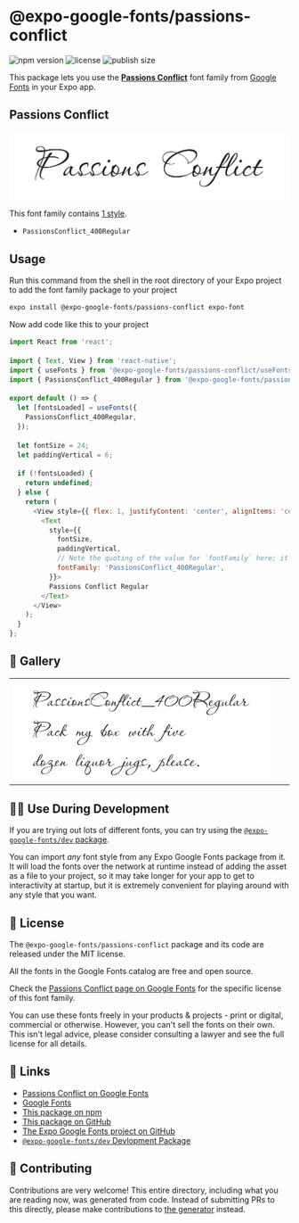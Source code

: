 # @expo-google-fonts/passions-conflict

![npm version](https://flat.badgen.net/npm/v/@expo-google-fonts/passions-conflict)
![license](https://flat.badgen.net/github/license/expo/google-fonts)
![publish size](https://flat.badgen.net/packagephobia/install/@expo-google-fonts/passions-conflict)

This package lets you use the [**Passions Conflict**](https://fonts.google.com/specimen/Passions+Conflict) font family from [Google Fonts](https://fonts.google.com/) in your Expo app.

## Passions Conflict

![Passions Conflict](./font-family.png)

This font family contains [1 style](#-gallery).

- `PassionsConflict_400Regular`

## Usage

Run this command from the shell in the root directory of your Expo project to add the font family package to your project
```sh
expo install @expo-google-fonts/passions-conflict expo-font
```

Now add code like this to your project
```js
import React from 'react';

import { Text, View } from 'react-native';
import { useFonts } from '@expo-google-fonts/passions-conflict/useFonts';
import { PassionsConflict_400Regular } from '@expo-google-fonts/passions-conflict/400Regular';

export default () => {
  let [fontsLoaded] = useFonts({
    PassionsConflict_400Regular,
  });

  let fontSize = 24;
  let paddingVertical = 6;

  if (!fontsLoaded) {
    return undefined;
  } else {
    return (
      <View style={{ flex: 1, justifyContent: 'center', alignItems: 'center' }}>
        <Text
          style={{
            fontSize,
            paddingVertical,
            // Note the quoting of the value for `fontFamily` here; it expects a string!
            fontFamily: 'PassionsConflict_400Regular',
          }}>
          Passions Conflict Regular
        </Text>
      </View>
    );
  }
};

```

## 🔡 Gallery


||||
|-|-|-|
|![PassionsConflict_400Regular](.//400Regular/PassionsConflict_400Regular.ttf.png)||||


## 👩‍💻 Use During Development

If you are trying out lots of different fonts, you can try using the [`@expo-google-fonts/dev` package](https://github.com/freeboub/google-fonts/tree/master/font-packages/dev#readme).

You can import *any* font style from any Expo Google Fonts package from it. It will load the fonts
over the network at runtime instead of adding the asset as a file to your project, so it may take longer
for your app to get to interactivity at startup, but it is extremely convenient
for playing around with any style that you want.

## 📖 License

The `@expo-google-fonts/passions-conflict` package and its code are released under the MIT license.

All the fonts in the Google Fonts catalog are free and open source.

Check the [Passions Conflict page on Google Fonts](https://fonts.google.com/specimen/Passions+Conflict) for the specific license of this font family.

You can use these fonts freely in your products & projects - print or digital, commercial or otherwise. However, you can't sell the fonts on their own. This isn't legal advice, please consider consulting a lawyer and see the full license for all details.

## 🔗 Links

- [Passions Conflict on Google Fonts](https://fonts.google.com/specimen/Passions+Conflict)
- [Google Fonts](https://fonts.google.com/)
- [This package on npm](https://www.npmjs.com/package/@expo-google-fonts/passions-conflict)
- [This package on GitHub](https://github.com/freeboub/google-fonts/tree/master/font-packages/passions-conflict)
- [The Expo Google Fonts project on GitHub](https://github.com/freeboub/google-fonts)
- [`@expo-google-fonts/dev` Devlopment Package](https://github.com/freeboub/google-fonts/tree/master/font-packages/dev)

## 🤝 Contributing

Contributions are very welcome! This entire directory, including what you are reading now, was generated from code. Instead of submitting PRs to this directly, please make contributions to [the generator](https://github.com/freeboub/google-fonts/tree/master/packages/generator) instead.
